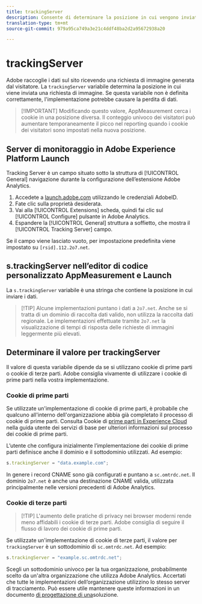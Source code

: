 ```yaml
---
title: trackingServer
description: Consente di determinare la posizione in cui vengono inviate le richieste di immagini.
translation-type: tm+mt
source-git-commit: 979a95ca749a3e21c4ddf48ba2d2a95672938a20

---
```



# trackingServer

Adobe raccoglie i dati sul sito ricevendo una richiesta di immagine generata dal visitatore. La `trackingServer` variabile determina la posizione in cui viene inviata una richiesta di immagine. Se questa variabile non è definita correttamente, l&#39;implementazione potrebbe causare la perdita di dati.

> [!IMPORTANT] Modificando questo valore, AppMeasurement cerca i cookie in una posizione diversa. Il conteggio univoco dei visitatori può aumentare temporaneamente il picco nel reporting quando i cookie dei visitatori sono impostati nella nuova posizione.

## Server di monitoraggio in Adobe Experience Platform Launch

Tracking Server è un campo situato sotto la struttura di [!UICONTROL General] navigazione durante la configurazione dell’estensione Adobe Analytics.

1. Accedete a [launch.adobe.com](https://launch.adobe.com) utilizzando le credenziali AdobeID.
2. Fate clic sulla proprietà desiderata.
3. Vai alla [!UICONTROL Extensions] scheda, quindi fai clic sul [!UICONTROL Configure] pulsante in Adobe Analytics.
4. Espandere la [!UICONTROL General] struttura a soffietto, che mostra il [!UICONTROL Tracking Server] campo.

Se il campo viene lasciato vuoto, per impostazione predefinita viene impostato su `[rsid].112.2o7.net`.

## s.trackingServer nell’editor di codice personalizzato AppMeasurement e Launch

La `s.trackingServer` variabile è una stringa che contiene la posizione in cui inviare i dati.

> [!TIP] Alcune implementazioni puntano i dati a `2o7.net`. Anche se si tratta di un dominio di raccolta dati valido, non utilizza la raccolta dati regionale. Le implementazioni effettuate tramite `2o7.net` la visualizzazione di tempi di risposta delle richieste di immagini leggermente più elevati.

## Determinare il valore per trackingServer

Il valore di questa variabile dipende da se si utilizzano cookie di prime parti o cookie di terze parti. Adobe consiglia vivamente di utilizzare i cookie di prime parti nella vostra implementazione.

### Cookie di prime parti

Se utilizzate un&#39;implementazione di cookie di prime parti, è probabile che qualcuno all&#39;interno dell&#39;organizzazione abbia già completato il processo di cookie di prime parti. Consulta Cookie di [prime parti in Experience Cloud](https://docs.adobe.com/content/help/en/core-services/interface/ec-cookies/cookies-first-party.html) nella guida utente dei servizi di base per ulteriori informazioni sul processo dei cookie di prime parti.

L’utente che configura inizialmente l’implementazione dei cookie di prime parti definisce anche il dominio e il sottodominio utilizzati. Ad esempio:

```js
s.trackingServer = "data.example.com";
```

In genere i record CNAME sono già configurati e puntano a `sc.omtrdc.net`. Il dominio `2o7.net` è anche una destinazione CNAME valida, utilizzata principalmente nelle versioni precedenti di Adobe Analytics.

### Cookie di terze parti

> [!TIP] L&#39;aumento delle pratiche di privacy nei browser moderni rende meno affidabili i cookie di terze parti. Adobe consiglia di seguire il flusso di lavoro dei cookie di prime parti.

Se utilizzate un&#39;implementazione di cookie di terze parti, il valore per `trackingServer` è un sottodominio di `sc.omtrdc.net`. Ad esempio:

```js
s.trackingServer = "example.sc.omtrdc.net";
```

Scegli un sottodominio univoco per la tua organizzazione, probabilmente scelto da un&#39;altra organizzazione che utilizza Adobe Analytics. Accertati che tutte le implementazioni dell’organizzazione utilizzino lo stesso server di tracciamento. Può essere utile mantenere queste informazioni in un documento [di progettazione di una](../../prepare/solution-design.md)soluzione.
